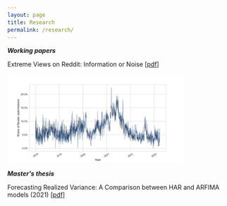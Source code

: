 ```yaml
---
layout: page
title: Research
permalink: /research/
---
```

***Working papers***

Extreme Views on Reddit: Information or Noise [[pdf]](https://papers.ssrn.com/sol3/papers.cfm?abstract_id=4762725)

<img src="https://github.com/ajda-marjanovic/ajda-marjanovic.github.io/blob/master/images/fanaticshare.png?raw=true" width="400">  

***Master's thesis***

Forecasting Realized Variance: A Comparison between HAR and ARFIMA models (2021) [[pdf]](http://www.cek.ef.uni-lj.si/magister/marjanovic4166-B.pdf)
